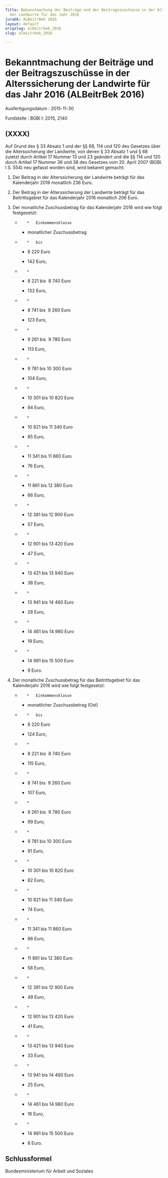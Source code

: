 ```yaml
---
Title: Bekanntmachung der Beiträge und der Beitragszuschüsse in der Alterssicherung
  der Landwirte für das Jahr 2016
jurabk: ALBeitrBek 2016
layout: default
origslug: albeitrbek_2016
slug: albeitrbek_2016

---
```


# Bekanntmachung der Beiträge und der Beitragszuschüsse in der Alterssicherung der Landwirte für das Jahr 2016 (ALBeitrBek 2016)

Ausfertigungsdatum
:   2015-11-30

Fundstelle
:   BGBl I: 2015, 2140


## (XXXX)

Auf Grund des § 33 Absatz 1 und der §§ 68, 114 und 120 des Gesetzes
über die Alterssicherung der Landwirte, von denen § 33 Absatz 1 und §
68 zuletzt durch Artikel 17 Nummer 13 und 23 geändert und die §§ 114
und 120 durch Artikel 17 Nummer 36 und 38 des Gesetzes vom 20. April
2007 (BGBl. I S. 554) neu gefasst worden sind, wird bekannt gemacht:


1.  Der Beitrag in der Alterssicherung der Landwirte beträgt für das
    Kalenderjahr 2016 monatlich 236 Euro.


2.  Der Beitrag in der Alterssicherung der Landwirte beträgt für das
    Beitrittsgebiet für das Kalenderjahr 2016 monatlich 206 Euro.


3.  Der monatliche Zuschussbetrag für das Kalenderjahr 2016 wird wie folgt
    festgesetzt:

    *        *   Einkommensklasse

        *   monatlicher
            Zuschussbetrag


    *        *   bis

        *   8 220 Euro

        *   142 Euro,


    *        *
        *   8 221 bis  8 740 Euro

        *   132 Euro,


    *        *
        *   8 741 bis  9 260 Euro

        *   123 Euro,


    *        *
        *   9 261 bis  9 780 Euro

        *   113 Euro,


    *        *
        *   9 781 bis 10 300 Euro

        *   104 Euro,


    *        *
        *   10 301 bis 10 820 Euro

        *   94 Euro,


    *        *
        *   10 821 bis 11 340 Euro

        *   85 Euro,


    *        *
        *   11 341 bis 11 860 Euro

        *   76 Euro,


    *        *
        *   11 861 bis 12 380 Euro

        *   66 Euro,


    *        *
        *   12 381 bis 12 900 Euro

        *   57 Euro,


    *        *
        *   12 901 bis 13 420 Euro

        *   47 Euro,


    *        *
        *   13 421 bis 13 940 Euro

        *   38 Euro,


    *        *
        *   13 941 bis 14 460 Euro

        *   28 Euro,


    *        *
        *   14 461 bis 14 980 Euro

        *   19 Euro,


    *        *
        *   14 981 bis 15 500 Euro

        *   9 Euro.





4.  Der monatliche Zuschussbetrag für das Beitrittsgebiet für das
    Kalenderjahr 2016 wird wie folgt festgesetzt:

    *        *   Einkommensklasse

        *   monatlicher
            Zuschussbetrag
            (Ost)


    *        *   bis

        *   8 220 Euro

        *   124 Euro,


    *        *
        *   8 221 bis  8 740 Euro

        *   115 Euro,


    *        *
        *   8 741 bis  9 260 Euro

        *   107 Euro,


    *        *
        *   9 261 bis  9 780 Euro

        *   99 Euro,


    *        *
        *   9 781 bis 10 300 Euro

        *   91 Euro,


    *        *
        *   10 301 bis 10 820 Euro

        *   82 Euro,


    *        *
        *   10 821 bis 11 340 Euro

        *   74 Euro,


    *        *
        *   11 341 bis 11 860 Euro

        *   66 Euro,


    *        *
        *   11 861 bis 12 380 Euro

        *   58 Euro,


    *        *
        *   12 381 bis 12 900 Euro

        *   49 Euro,


    *        *
        *   12 901 bis 13 420 Euro

        *   41 Euro,


    *        *
        *   13 421 bis 13 940 Euro

        *   33 Euro,


    *        *
        *   13 941 bis 14 460 Euro

        *   25 Euro,


    *        *
        *   14 461 bis 14 980 Euro

        *   16 Euro,


    *        *
        *   14 981 bis 15 500 Euro

        *   8 Euro.








## Schlussformel

Bundesministerium für Arbeit und Soziales

